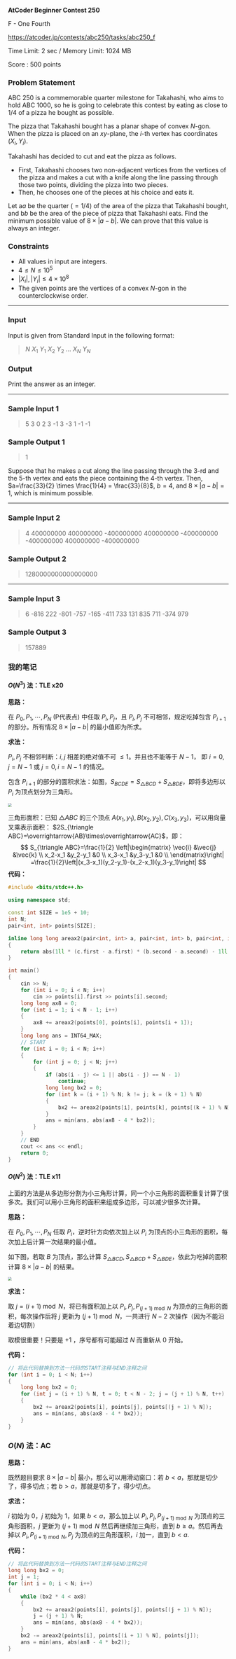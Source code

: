 **AtCoder Beginner Contest 250**

F - One Fourth

https://atcoder.jp/contests/abc250/tasks/abc250_f

<!--more-->

Time Limit: 2 sec / Memory Limit: 1024 MB

Score : $500$ points

### Problem Statement

ABC 250 is a commemorable quarter milestone for Takahashi, who aims to hold ABC 1000, so he is going to celebrate this contest by eating as close to $1/4$ of a pizza he bought as possible.

The pizza that Takahashi bought has a planar shape of convex $N$-gon. When the pizza is placed on an $xy$-plane, the $i$-th vertex has coordinates $(X_i, Y_i)$.

Takahashi has decided to cut and eat the pizza as follows.

- First, Takahashi chooses two non-adjacent vertices from the vertices of the pizza and makes a cut with a knife along the line passing through those two points, dividing the pizza into two pieces.
- Then, he chooses one of the pieces at his choice and eats it.

Let a*a* be the quarter ($=1/4$) of the area of the pizza that Takahashi bought, and b*b* be the area of the piece of pizza that Takahashi eats. Find the minimum possible value of $8 \times |a-b|$. We can prove that this value is always an integer.

### Constraints

- All values in input are integers.
- $4 \le N \le 10^5$
- $|X_i|, |Y_i| \le 4 \times 10^8$
- The given points are the vertices of a convex $N$-gon in the counterclockwise order.

------

### Input

Input is given from Standard Input in the following format:

> $N$
> $X_1$ $Y_1$
> $X_2$ $Y_2$
> $\dots$
> $X_N$ $Y_N$

### Output

Print the answer as an integer.

------

### Sample Input 1

> 5
> 3 0
> 2 3
> -1 3
> -3 1
> -1 -1

### Sample Output 1

> 1

Suppose that he makes a cut along the line passing through the $3$-rd and the $5$-th vertex and eats the piece containing the $4$-th vertex.
Then, $a=\frac{33}{2} \times \frac{1}{4} = \frac{33}{8}$​, $b=4$, and $8 \times |a-b|=1$, which is minimum possible.

------

### Sample Input 2

> 4
> 400000000 400000000
> -400000000 400000000
> -400000000 -400000000
> 400000000 -400000000

### Sample Output 2

> 1280000000000000000

------

### Sample Input 3

> 6
> -816 222
> -801 -757
> -165 -411
> 733 131
> 835 711
> -374 979

### Sample Output 3

> 157889

### 我的笔记

#### $O(N^3)$ 法：TLE x20

**思路：**

在 $P_0,P_1,\cdots,P_N$ (P代表点) 中任取 $P_i,P_j$，且 $P_i,P_j$ 不可相邻，规定吃掉包含 $P_{i+1}$ 的部分。所有情况 $8 \times |a-b|$ 的最小值即为所求。

**求法：**

$P_i,P_j$ 不相邻判断：$i,j$ 相差的绝对值不可 $\leq1$。并且也不能等于 $N-1$， 即 $i=0,j=N-1$ 或 $j=0,i=N-1$ 的情况。

包含 $P_{i+1}$ 的部分的面积求法：如图，$S_{BCDE}=S_{\triangle BCD}+S_{\triangle BDE}$，即将多边形以 $P_i$ 为顶点划分为三角形。

<img src="https://assets.zouht.com/img/note/51-01.webp" style="zoom:50%;" />

三角形面积：已知 $\triangle ABC$ 的三个顶点 $A(x_1,y_1),B(x_2,y_2),C(x_3,y_3)$，可以用向量叉乘表示面积： $2S_{\triangle ABC}=\overrightarrow{AB}\times\overrightarrow{AC}$，即：
$$
S_{\triangle ABC}=\frac{1}{2}
\left|\begin{matrix}
\vec{i} &\vec{j} &\vec{k} \\
x_2-x_1 &y_2-y_1 &0 \\
x_3-x_1 &y_3-y_1 &0 \\
\end{matrix}\right|
=\frac{1}{2}\left|(x_3-x_1)(y_2-y_1)-(x_2-x_1)(y_3-y_1)\right|
$$
**代码：**

```cpp
#include <bits/stdc++.h>

using namespace std;

const int SIZE = 1e5 + 10;
int N;
pair<int, int> points[SIZE];

inline long long areax2(pair<int, int> a, pair<int, int> b, pair<int, int> c)
{
    return abs(1ll * (c.first - a.first) * (b.second - a.second) - 1ll * (b.first - a.first) * (c.second - a.second));
}

int main()
{
    cin >> N;
    for (int i = 0; i < N; i++)
        cin >> points[i].first >> points[i].second;
    long long ax8 = 0;
    for (int i = 1; i < N - 1; i++)
    {
        ax8 += areax2(points[0], points[i], points[i + 1]);
    }
    long long ans = INT64_MAX;
    // START
    for (int i = 0; i < N; i++)
    {
        for (int j = 0; j < N; j++)
        {
            if (abs(i - j) <= 1 || abs(i - j) == N - 1)
                continue;
            long long bx2 = 0;
            for (int k = (i + 1) % N; k != j; k = (k + 1) % N)
            {
                bx2 += areax2(points[i], points[k], points[(k + 1) % N]);
            }
            ans = min(ans, abs(ax8 - 4 * bx2));
        }
    }
    // END
    cout << ans << endl;
    return 0;
}
```

#### $O(N^2)$ 法：TLE x11

上面的方法是从多边形分割为小三角形计算，同一个小三角形的面积重复计算了很多次。我们可以用小三角形的面积来组成多边形，可以减少很多次计算。

**思路：**

在 $P_0,P_1,\cdots,P_N$ 任取 $P_i$，逆时针方向依次加上以 $P_i$ 为顶点的小三角形的面积，每次加上后计算一次结果的最小值。

如下图，若取 $B$ 为顶点，那么计算 $S_{\triangle BCD},S_{\triangle BCD}+S_{\triangle BDE}$，依此为吃掉的面积计算 $8 \times |a-b|$ 的结果。

<img src="https://assets.zouht.com/img/note/51-02.webp" style="zoom:50%;" />

**求法：**

取 $j=(i+1)\bmod N$，将已有面积加上以 $P_i,P_j,P_{(j+1)\bmod N}$ 为顶点的三角形的面积，每次操作后将 $j$ 更新为 $(j+1)\bmod N$，一共进行 $N-2$ 次操作（因为不能沿着边切割）

取模很重要！只要是 $+1$ ，序号都有可能超过 $N$ 而重新从 $0$ 开始。

**代码：**

```cpp
// 将此代码替换到方法一代码的START注释与END注释之间
for (int i = 0; i < N; i++)
{
    long long bx2 = 0;
    for (int j = (i + 1) % N, t = 0; t < N - 2; j = (j + 1) % N, t++)
    {
        bx2 += areax2(points[i], points[j], points[(j + 1) % N]);
        ans = min(ans, abs(ax8 - 4 * bx2));
    }
}
```

### $O(N)$ 法：AC

**思路：**

既然题目要求 $8 \times |a-b|$ 最小，那么可以用滑动窗口：若 $b<a$，那就是切少了，得多切点；若 $b>a$，那就是切多了，得少切点。

**求法：**

$i$ 初始为 $0$，$j$ 初始为 $1$，如果 $b<a$，那么加上以 $P_i,P_j,P_{(j+1)\bmod N}$ 为顶点的三角形面积，$j$ 更新为 $(j+1)\bmod N$ 然后再继续加三角形，直到 $b\geq a$。然后再去掉以 $P_i,P_{(i+1)\bmod N},P_j$ 为顶点的三角形面积，$i$ 加一，直到 $b<a$.

**代码：**

```cpp
// 将此代码替换到方法一代码的START注释与END注释之间
long long bx2 = 0;
int j = 1;
for (int i = 0; i < N; i++)
{
    while (bx2 * 4 < ax8)
    {
        bx2 += areax2(points[i], points[j], points[(j + 1) % N]);
        j = (j + 1) % N;
        ans = min(ans, abs(ax8 - 4 * bx2));
    }
    bx2 -= areax2(points[i], points[(i + 1) % N], points[j]);
    ans = min(ans, abs(ax8 - 4 * bx2));
}
```

